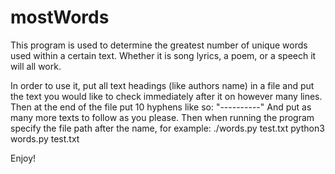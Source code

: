 # mostWords

This program is used to determine the greatest number of unique words used within a certain text. Whether it is song lyrics, a poem, or a speech it will all work.

In order to use it, put all text headings (like authors name) in a file and put the text you would like to check immediately after it on however many lines. Then at the end of the file put 10 hyphens like so: "----------"
And put as many more texts to follow as you please. Then when running the program specify the file path after the name, for example:
./words.py test.txt
python3 words.py test.txt

Enjoy!
